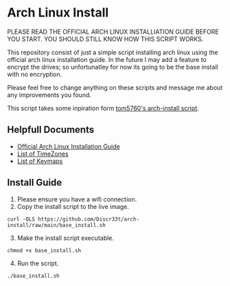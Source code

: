 # Arch Linux Install
PLEASE READ THE OFFICIAL ARCH LINUX INSTALLIATION GUIDE BEFORE YOU START. YOU SHOULD STILL KNOW HOW THIS SCRIPT WORKS.

This repository consist of just a simple script installing arch linux using the official arch linux installation guide. In the future I may add a feature to encrypt the drives; so unfortunatley for now its going to be the base install with no encryption.

Please feel free to change anything on these scripts and message me about any improvements you found. 

This script takes some inpiration form [tom5760's arch-install script](https://github.com/tom5760/arch-install/blob/master/README.md).
## Helpfull Documents
* [Official Arch Linux Installation Guide](https://wiki.archlinux.org/title/installation_guide)
* [List of TimeZones](timezones.txt)
* [List of Keymaps](keymaps.txt)
## Install Guide
1. Please ensure you have a wifi connection.
2. Copy the install script to the live image.
```
curl -OLS https://github.com/Discr33t/arch-install/raw/main/base_install.sh
```
3. Make the install script executable.
```
chmod +x base_install.sh
```
4. Run the script.
```
./base_install.sh
```
